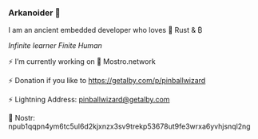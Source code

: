 ### Arkanoider 👋

I am an ancient embedded developer who loves 🦀  Rust & ₿

_Infinite learner_
_Finite Human_


⚡ I’m currently working on 🧌 Mostro.network

⚡ Donation if you like to https://getalby.com/p/pinballwizard

⚡ Lightning Address: pinballwizard@getalby.com

💬 Nostr: npub1qqpn4ym6tc5ul6d2kjxnzx3sv9trekp53678ut9fe3wrxa6yvhjsnql2ng

